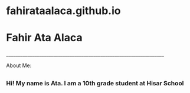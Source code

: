 # fahirataalaca.github.io
<!DOCTYPE html>
<html>
<html lang="en">



<head>
  <meta charset="utf-8">
  <meta name="viewport" content="width=device-width">
  <h1>Fahir Ata Alaca</h1>
  <link href="style.css"  rel="stylesheet" type="text/css" />
</head>
  ___________________________________________________________________
<p></p>

<p></p>
<body>
<hh2>About Me:<h2> 
  <a href=" "> </a>
<h3>Hi! My name is Ata. I am a 10th grade student at Hisar School</h2>

